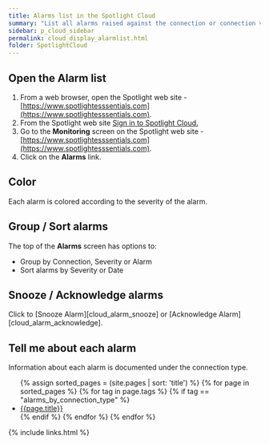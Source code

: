 ```yaml
---
title: Alarms list in the Spotlight Cloud
summary: "List all alarms raised against the connection or connection view."
sidebar: p_cloud_sidebar
permalink: cloud_display_alarmlist.html
folder: SpotlightCloud
---
```


## Open the Alarm list

1. From a web browser, open the Spotlight web site - [https://www.spotlightesssentials.com](https://www.spotlightesssentials.com).
2. From the Spotlight web site [Sign in to Spotlight Cloud.](https://www.spotlightessentials.com/home/SignIn)
3. Go to the **Monitoring** screen on the Spotlight web site - [https://www.spotlightesssentials.com](https://www.spotlightesssentials.com).
4. Click on the **Alarms** link.

## Color
Each alarm is colored according to the severity of the alarm.

## Group / Sort alarms
The top of the **Alarms** screen has options to:

* Group by Connection, Severity or Alarm
* Sort alarms by Severity or Date

## Snooze / Acknowledge alarms
Click to [Snooze Alarm][cloud_alarm_snooze] or [Acknowledge Alarm][cloud_alarm_acknowledge].


## Tell me about each alarm

Information about each alarm is documented under the connection type.

<ul>
{% assign sorted_pages = (site.pages | sort: 'title') %}
{% for page in sorted_pages %}
{% for tag in page.tags %}
{% if tag == "alarms_by_connection_type" %}
<li><a href="{{ page.url | prepend: site.baseurl}}">{{page.title}}</a></li>
{% endif %}
{% endfor %}
{% endfor %}
</ul>



{% include links.html %}
